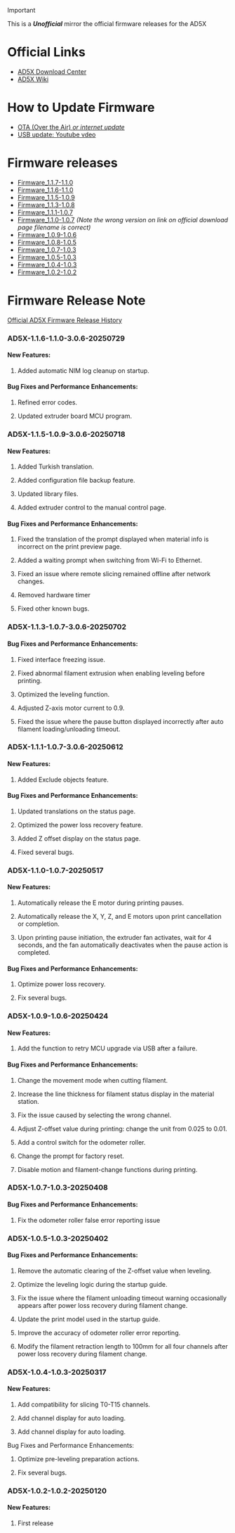 > [!Important]
> This is a **_Unofficial_** mirror the official firmware releases for the AD5X

# Official Links

- [AD5X Download Center](https://www.flashforge.com/blogs/download-document/ad5x)
- [AD5X Wiki](https://wiki.flashforge.com/en/ad5x)

# How to Update Firmware

- [OTA (Over the Air) _or internet update_](https://wiki.flashforge.com/en/ad5x/manual/firmware_upgrade)
- [USB update: Youtube vdeo](https://www.youtube.com/watch?v=7ZL3QakQhYw)



# Firmware releases

- [Firmware_1.1.7-1.1.0](AD5X-1.1.7-1.1.0-3.0.6-20250912-Factory.tgz)
- [Firmware_1.1.6-1.1.0](AD5X-1.1.6-1.1.0-3.0.6-20250729.tgz)
- [Firmware_1.1.5-1.0.9](AD5X-1.1.5-1.0.9-3.0.6-20250718-Factory)
- [Firmware_1.1.3-1.0.8](AD5X-1.1.3-1.0.8-3.0.6-20250705-Factory)
- [Firmware_1.1.1-1.0.7](AD5X-1.1.1-1.0.7-3.0.6-20250612.tgz)
- [Firmware_1.1.0-1.0.7](AD5X-1.1.0-1.0.7-20250517.tgz) _(Note the wrong version on link on official download page filename is correct)_
- [Firmware_1.0.9-1.0.6](AD5X-1.0.9-1.0.6-20250424.tgz)
- [Firmware_1.0.8-1.0.5](AD5X-1.0.8-1.0.5-20250418.tgz)
- [Firmware_1.0.7-1.0.3](AD5X-1.0.7-1.0.3-20250408.tgz)
- [Firmware_1.0.5-1.0.3](AD5X-1.0.5-1.0.3-20250402.tgz)
- [Firmware_1.0.4-1.0.3](AD5X-1.0.4-1.0.3-20250318.tgz)
- [Firmware_1.0.2-1.0.2](AD5X-1.0.2-1.0.2-20250120.tgz)

# Firmware Release Note

[Official AD5X Firmware Release History](https://wiki.flashforge.com/en/ad5x/manual/firmware_release_history)

### AD5X-1.1.6-1.1.0-3.0.6-20250729

#### New Features:

1. Added automatic NIM log cleanup on startup.

#### Bug Fixes and Performance Enhancements:

1. Refined error codes.

2. Updated extruder board MCU program.

### AD5X-1.1.5-1.0.9-3.0.6-20250718

#### New Features:

1. Added Turkish translation.

2. Added configuration file backup feature.

3. Updated library files.

4. Added extruder control to the manual control page.

#### Bug Fixes and Performance Enhancements:

1. Fixed the translation of the prompt displayed when material info is incorrect on the print preview page.

2. Added a waiting prompt when switching from Wi-Fi to Ethernet.

3. Fixed an issue where remote slicing remained offline after network changes.

4. Removed hardware timer

5. Fixed other known bugs.

### AD5X-1.1.3-1.0.7-3.0.6-20250702

#### Bug Fixes and Performance Enhancements:

1. Fixed interface freezing issue.

2. Fixed abnormal filament extrusion when enabling leveling before printing.

3. Optimized the leveling function.

4. Adjusted Z-axis motor current to 0.9.

5. Fixed the issue where the pause button displayed incorrectly after auto filament loading/unloading timeout.

### AD5X-1.1.1-1.0.7-3.0.6-20250612

#### New Features:

1. Added Exclude objects feature.

#### Bug Fixes and Performance Enhancements:

1. Updated translations on the status page.

2. Optimized the power loss recovery feature.

3. Added Z offset display on the status page.

4. Fixed several bugs.

### AD5X-1.1.0-1.0.7-20250517

#### New Features:

1. Automatically release the E motor during printing pauses.

2. Automatically release the X, Y, Z, and E motors upon print cancellation or completion.

3. Upon printing pause initiation, the extruder fan activates, wait for 4 seconds, and the fan automatically deactivates when the pause action is completed.

#### Bug Fixes and Performance Enhancements:

1. Optimize power loss recovery.

2. Fix several bugs.

### AD5X-1.0.9-1.0.6-20250424

#### New Features:

1. Add the function to retry MCU upgrade via USB after a failure.

#### Bug Fixes and Performance Enhancements:

1. Change the movement mode when cutting filament.

2. Increase the line thickness for filament status display in the material station.

3. Fix the issue caused by selecting the wrong channel.

4. Adjust Z-offset value during printing: change the unit from 0.025 to 0.01.

5. Add a control switch for the odometer roller.

6. Change the prompt for factory reset.

7. Disable motion and filament-change functions during printing.

### AD5X-1.0.7-1.0.3-20250408

#### Bug Fixes and Performance Enhancements:

1. Fix the odometer roller false error reporting issue

### AD5X-1.0.5-1.0.3-20250402

#### Bug Fixes and Performance Enhancements:

1. Remove the automatic clearing of the Z-offset value when leveling.

2. Optimize the leveling logic during the startup guide.

3. Fix the issue where the filament unloading timeout warning occasionally appears after power loss recovery during filament change.

4. Update the print model used in the startup guide.

5. Improve the accuracy of odometer roller error reporting.

6. Modify the filament retraction length to 100mm for all four channels after power loss recovery during filament change.

### AD5X-1.0.4-1.0.3-20250317

#### New Features:

1. Add compatibility for slicing T0-T15 channels.

2. Add channel display for auto loading.  

3. Add channel display for auto loading. 

Bug Fixes and Performance Enhancements:

1. Optimize pre-leveling preparation actions. 

2. Fix several bugs.

### AD5X-1.0.2-1.0.2-20250120

#### New Features:

 1. First release

